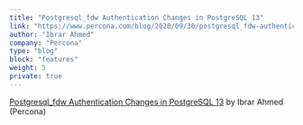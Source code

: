 ```yaml
---
title: "Postgresql_fdw Authentication Changes in PostgreSQL 13"
link: "https://www.percona.com/blog/2020/09/30/postgresql_fdw-authentication-changes-in-postgresql-13/"
author: "Ibrar Ahmed"
company: "Percona"
type: "blog"
block: "features"
weight: 5
private: true
---
```


[Postgresql_fdw Authentication Changes in PostgreSQL 13](https://www.percona.com/blog/2020/09/30/postgresql_fdw-authentication-changes-in-postgresql-13/) by Ibrar Ahmed (Percona)
